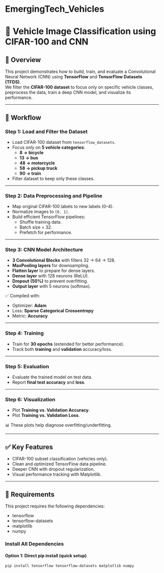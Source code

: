 # EmergingTech_Vehicles
# 🚀 Vehicle Image Classification using CIFAR-100 and CNN

## 📌 Overview
This project demonstrates how to build, train, and evaluate a Convolutional Neural Network (CNN) using **TensorFlow** and **TensorFlow Datasets (TFDS)**.  
We filter the **CIFAR-100 dataset** to focus only on specific vehicle classes, preprocess the data, train a deep CNN model, and visualize its performance.

---

## 📂 Workflow

### **Step 1: Load and Filter the Dataset**
- Load CIFAR-100 dataset from `tensorflow_datasets`.  
- Focus only on **5 vehicle categories**:  
  - **8 → bicycle**  
  - **13 → bus**  
  - **48 → motorcycle**  
  - **58 → pickup truck**  
  - **90 → train**  
- Filter dataset to keep only these classes.

---

### **Step 2: Data Preprocessing and Pipeline**
- Map original CIFAR-100 labels to new labels (0–4).  
- Normalize images to `[0, 1]`.  
- Build efficient TensorFlow pipelines:
  - Shuffle training data.  
  - Batch size = 32.  
  - Prefetch for performance.  

---

### **Step 3: CNN Model Architecture**
- **3 Convolutional Blocks** with filters 32 → 64 → 128.  
- **MaxPooling layers** for downsampling.  
- **Flatten layer** to prepare for dense layers.  
- **Dense layer** with 128 neurons (ReLU).  
- **Dropout (50%)** to prevent overfitting.  
- **Output layer** with 5 neurons (softmax).  

✅ Compiled with:
- Optimizer: **Adam**  
- Loss: **Sparse Categorical Crossentropy**  
- Metric: **Accuracy**  

---

### **Step 4: Training**
- Train for **30 epochs** (extended for better performance).  
- Track both **training** and **validation** accuracy/loss.  

---

### **Step 5: Evaluation**
- Evaluate the trained model on test data.  
- Report **final test accuracy** and **loss**.  

---

### **Step 6: Visualization**
- Plot **Training vs. Validation Accuracy**.  
- Plot **Training vs. Validation Loss**.  

📊 These plots help diagnose overfitting/underfitting.  

---

## ✅ Key Features
- CIFAR-100 subset classification (vehicles only).  
- Clean and optimized TensorFlow data pipeline.  
- Deeper CNN with dropout regularization.  
- Visual performance tracking with Matplotlib.  

---

## 🔧 Requirements
This project requires the following dependencies:
- tensorflow
- tensorflow-datasets
- matplotlib
- numpy

### Install All Dependencies

#### Option 1: Direct pip install (quick setup)
```bash
pip install tensorflow tensorflow-datasets matplotlib numpy

